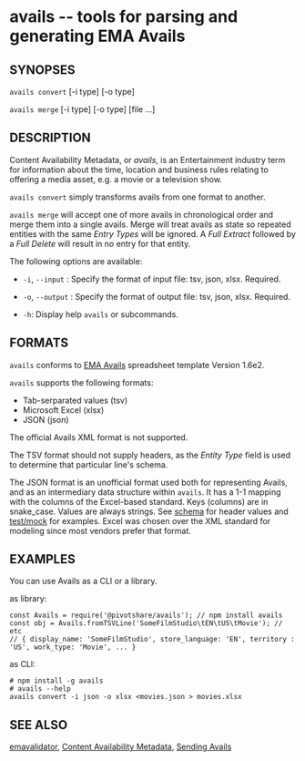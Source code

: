 avails -- tools for parsing and generating EMA Avails
=====================================================

## SYNOPSES

  `avails convert` [-i type] [-o type]

  `avails merge` [-i type] [-o type] [file ...]

## DESCRIPTION

Content Availability Metadata, or _avails_, is an Entertainment industry term for information about the time, location and business rules relating to offering a media asset, e.g. a movie or a television show.

`avails convert` simply transforms avails from one format to another.

`avails merge` will accept one of more avails in chronological order and merge them into a single avails. Merge will treat avails as state so repeated entities with the same _Entry Types_ will be ignored. A _Full Extract_ followed by a _Full Delete_ will result in no entry for that entity.

The following options are available:

  * `-i`, `--input` _<type>_:
    Specify the format of input file: tsv, json, xlsx. Required.

  * `-o`, `--output` _<type>_:
    Specify the format of output file: tsv, json, xlsx. Required.

  * `-h`:
    Display help `avails` or subcommands.

## FORMATS

`avails` conforms to [EMA Avails](http://www.movielabs.com/md/avails/) spreadsheet template Version 1.6e2.

`avails` supports the following formats:
- Tab-serparated values (tsv)
- Microsoft Excel (xlsx)
- JSON (json)

The official Avails XML format is not supported.

The TSV format should not supply headers, as the _Entity Type_ field is used to determine that particular line's schema.

The JSON format is an unofficial format used both for representing Avails, and as an intermediary data structure within `avails`. It has a 1-1 mapping with the columns of the Excel-based standard. Keys (columns) are in snake_case. Values are always strings. See [schema](schema) for header values and [test/mock](test/mock) for examples. Excel was chosen over the XML standard for modeling since most vendors prefer that format.

## EXAMPLES

You can use Avails as a CLI or a library.

as library:
```
const Avails = require('@pivotshare/avails'); // npm install avails
const obj = Avails.fromTSVLine('SomeFilmStudio\tEN\tUS\tMovie'); // etc
// { display_name: 'SomeFilmStudio', store_language: 'EN', territory : 'US', work_type: 'Movie', ... }
```

as CLI:
```
# npm install -g avails
# avails --help
avails convert -i json -o xlsx <movies.json > movies.xlsx
```

## SEE ALSO

[emavalidator](https://github.com/playmoviespartner/emavalidator/tree/master/emavalidator),
[Content Availability Metadata](http://www.movielabs.com/md/avails/),
[Sending Avails](https://support.google.com/moviestvpartners/answer/2987836?hl=en&ref_topic=6154385)
